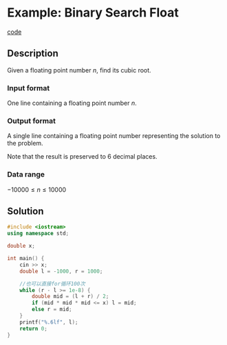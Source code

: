 # Example: Binary Search Float

[code](./binary_search_float.cpp)

## Description

Given a floating point number $n$, find its cubic root.

### Input format

One line containing a floating point number $n$.

### Output format

A single line containing a floating point number representing the solution to the problem.

Note that the result is preserved to $6$ decimal places.

### Data range

$-10000 \leqslant n \leqslant 10000$

## Solution

```C++
#include <iostream>
using namespace std;

double x;

int main() {
    cin >> x;
    double l = -1000, r = 1000;

    //也可以直接for循环100次
    while (r - l >= 1e-8) {
        double mid = (l + r) / 2;
        if (mid * mid * mid <= x) l = mid;
        else r = mid;
    }
    printf("%.6lf", l);
    return 0;
}
```